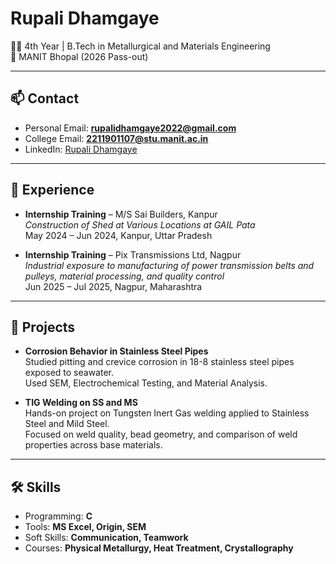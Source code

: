 # Rupali Dhamgaye

👩‍🎓 4th Year | B.Tech in Metallurgical and Materials Engineering  
📍 MANIT Bhopal (2026 Pass-out)  

---

## 📫 Contact
- Personal Email: **rupalidhamgaye2022@gmail.com**  
- College Email: **2211901107@stu.manit.ac.in**  
- LinkedIn: [Rupali Dhamgaye](https://www.linkedin.com/in/rupali-dhamgaye-99b139328)  

---

## 💼 Experience
- **Internship Training** – M/S Sai Builders, Kanpur  
  _Construction of Shed at Various Locations at GAIL Pata_  
  May 2024 – Jun 2024, Kanpur, Uttar Pradesh  

- **Internship Training** – Pix Transmissions Ltd, Nagpur  
  _Industrial exposure to manufacturing of power transmission belts and pulleys, material processing, and quality control_  
  Jun 2025 – Jul 2025, Nagpur, Maharashtra  

---

## 📑 Projects
- **Corrosion Behavior in Stainless Steel Pipes**  
  Studied pitting and crevice corrosion in 18-8 stainless steel pipes exposed to seawater.  
  Used SEM, Electrochemical Testing, and Material Analysis.  

- **TIG Welding on SS and MS**  
  Hands-on project on Tungsten Inert Gas welding applied to Stainless Steel and Mild Steel.  
  Focused on weld quality, bead geometry, and comparison of weld properties across base materials.  

---

## 🛠 Skills
- Programming: **C**  
- Tools: **MS Excel, Origin, SEM**  
- Soft Skills: **Communication, Teamwork**  
- Courses: **Physical Metallurgy, Heat Treatment, Crystallography**
